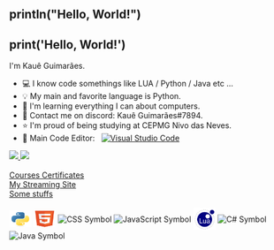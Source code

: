 ## println("Hello, World!")
## print('Hello, World!')
I'm Kauê Guimarães.
- 💻 I know code somethings like LUA / Python / Java etc ...
- 💡 My main and favorite language is Python.
- 📓 I'm learning everything I can about computers.
- 💬 Contact me on discord: Kauê Guimarães#7894.
- ⭐ I'm proud of being studying at CEPMG Nivo das Neves.
- 📂 Main Code Editor: &nbsp; [![Visual Studio Code](https://img.shields.io/badge/-Visual%20Studio%20Code-333333?style=flat&logo=visual-studio-code&logoColor=blue)](https://code.visualstudio.com)
 <div>
  <a href="https://github.com/KaueGuimaraes">
  <img height="180em" src="https://github-readme-stats.vercel.app/api?username=KaueGuimaraes&show_icons=true&theme=dark&include_all_commits=true&count_private=true"/>
  <img height="180em" src="https://github-readme-stats.vercel.app/api/top-langs/?username=KaueGuimaraes&layout=compact&langs_count=7&theme=dark"/>
</div>
  <div style="display: inline_block"><br>
   <a href="https://github.com/KaueGuimaraes/Certificados" target="_blank" rel="author">Courses Certificates</a><br>
   <a href="https://sasstt.github.io/superanimes.github.io/" target="_blank" rel="author">My Streaming Site</a><br>
   <a href="https://kaueguimaraes.github.io/HTML-TESTS/index.html" target="_blank" rel="author">Some stuffs</a>
   <br><br>
   
  <img align="center" alt="Python Symbol" height="30" width="40" src="https://raw.githubusercontent.com/devicons/devicon/master/icons/python/python-original.svg">
  <img align="center" alt="HTML5 Symbol" height="30" width="40" src="https://raw.githubusercontent.com/devicons/devicon/master/icons/html5/html5-original.svg">
   <img align="center" alt="CSS Symbol" height="30" width="40" src="https://upload.wikimedia.org/wikipedia/commons/6/62/CSS3_logo.svg">
   <img align="center" alt="JavaScript Symbol" height="30" width="35" src="https://logospng.org/download/javascript/logo-javascript-icon-1024.png">
  <img align="center" alt="Lua Symbol" height="40" width="40" src="https://raw.githubusercontent.com/github/explore/80688e429a7d4ef2fca1e82350fe8e3517d3494d/topics/lua/lua.png">
   <img align="center" alt="C# Symbol" height="50" width="50" src="https://upload.wikimedia.org/wikipedia/commons/4/4f/Csharp_Logo.png">
   <img align="center" alt="Java Symbol" height="30" width="30" src="https://user-images.githubusercontent.com/76141331/149172506-a711e6b4-720a-44d1-922f-07fc9498c83d.png">
  </div>
 

